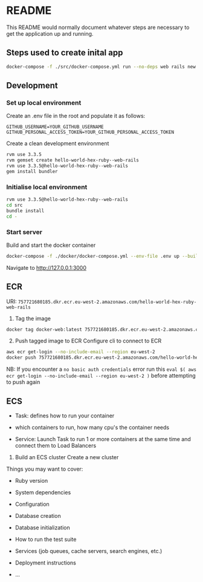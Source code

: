 # README

This README would normally document whatever steps are necessary to get the
application up and running.


## Steps used to create inital app
```bash
docker-compose -f ./src/docker-compose.yml run --no-deps web rails new . --force --skip-active-record --skip-action-cable --skip-active-storage

```

## Development
### Set up local environment
Create an .env file in the root and populate it as follows:
```
GITHUB_USERNAME=YOUR_GITHUB_USERNAME
GITHUB_PERSONAL_ACCESS_TOKEN=YOUR_GITHUB_PERSONAL_ACCESS_TOKEN

```
Create a clean development environment
```bash
rvm use 3.3.5
rvm gemset create hello-world-hex-ruby--web-rails
rvm use 3.3.5@hello-world-hex-ruby--web-rails
gem install bundler

```


### Initialise local environment
```bash
rvm use 3.3.5@hello-world-hex-ruby--web-rails
cd src
bundle install
cd -
```


### Start server
Build and start the docker container
```bash
docker-compose -f ./docker/docker-compose.yml --env-file .env up --build

```


Navigate to http://127.0.0.1:3000




## ECR
URI: `757721680185.dkr.ecr.eu-west-2.amazonaws.com/hello-world-hex-ruby-web-rails`

1. Tag the image
```bash
docker tag docker-web:latest 757721680185.dkr.ecr.eu-west-2.amazonaws.com/hello-world-hex-ruby-web-rails:v2
```
2. Push tagged image to ECR
Configure cli to connect to ECR
```bash
aws ecr get-login --no-include-email --region eu-west-2
docker push 757721680185.dkr.ecr.eu-west-2.amazonaws.com/hello-world-hex-ruby-web-rails:v1
```

NB: If you encounter a `no basic auth credentials` error run this `eval $( aws ecr get-login --no-include-email --region eu-west-2 )` before attempting to push again


## ECS

* Task: defines how to run your container 
 - which containers to run, how many cpu's the container needs
* Service: Launch Task to run 1 or more containers at the same time and connect them to Load Balancers



1. Build an ECS cluster
Create a new cluster



Things you may want to cover:

* Ruby version

* System dependencies

* Configuration

* Database creation

* Database initialization

* How to run the test suite

* Services (job queues, cache servers, search engines, etc.)

* Deployment instructions

* ...



